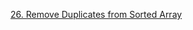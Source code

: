 [26. Remove Duplicates from Sorted Array](https://leetcode.com/problems/remove-duplicates-from-sorted-array/description/)